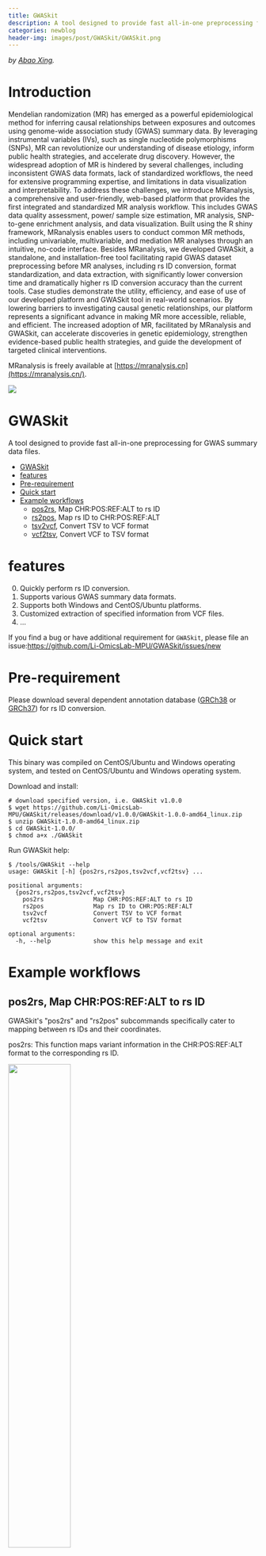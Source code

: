 ```yaml
---
title: GWASkit
description: A tool designed to provide fast all-in-one preprocessing for GWAS summary data files.
categories: newblog
header-img: images/post/GWASkit/GWASkit.png
---
```

*by [Abao Xing]({{site.baseurl}}/people/abao_xing).*

# Introduction

Mendelian randomization (MR) has emerged as a powerful epidemiological method for inferring causal relationships between exposures and outcomes using genome-wide association study (GWAS) summary data. By leveraging instrumental variables (IVs), such as single nucleotide polymorphisms (SNPs), MR can revolutionize our understanding of disease etiology, inform public health strategies, and accelerate drug discovery. However, the widespread adoption of MR is hindered by several challenges, including inconsistent GWAS data formats, lack of standardized workflows, the need for extensive programming expertise, and limitations in data visualization and interpretability. To address these challenges, we introduce MRanalysis, a comprehensive and user-friendly, web-based platform that provides the first integrated and standardized MR analysis workflow. This includes GWAS data quality assessment, power/ sample size estimation, MR analysis, SNP-to-gene enrichment analysis, and data visualization. Built using the R shiny framework, MRanalysis enables users to conduct common MR methods, including univariable, multivariable, and mediation MR analyses through an intuitive, no-code interface. Besides MRanalysis, we developed GWASkit, a standalone, and installation-free tool facilitating rapid GWAS dataset preprocessing before MR analyses, including rs ID conversion, format standardization, and data extraction, with significantly lower conversion time and dramatically higher rs ID conversion accuracy than the current tools. Case studies demonstrate the utility, efficiency, and ease of use of our developed platform and GWASkit tool in real-world scenarios. By lowering barriers to investigating causal genetic relationships, our platform represents a significant advance in making MR more accessible, reliable, and efficient. The increased adoption of MR, facilitated by MRanalysis and GWASkit, can accelerate discoveries in genetic epidemiology, strengthen evidence-based public health strategies, and guide the development of targeted clinical interventions.

MRanalysis is freely available at [https://mranalysis.cn](https://mranalysis.cn/).

<img src="images/post/GWASkit/overview.png">

# GWASkit

A tool designed to provide fast all-in-one preprocessing for GWAS summary data files.

- [GWASkit](#GWASkit)
- [features](#features)
- [Pre-requirement](#pre-requirement)
- [Quick start](#quick-start)
- [Example workflows](#example-workflows)
  - [pos2rs](#pos2rs-map-chrposrefalt-to-rs-id), Map CHR:POS:REF:ALT to rs ID
  - [rs2pos](#rs2pos-map-rs-id-to-chrposrefalt), Map rs ID to CHR:POS:REF:ALT
  - [tsv2vcf](#tsv2vcf-convert-tsv-to-vcf-format), Convert TSV to VCF format
  - [vcf2tsv](#vcf2tsv-convert-vcf-to-tsv-format), Convert VCF to TSV format

# features

0. Quickly perform rs ID conversion.
1. Supports various GWAS summary data formats.
2. Supports both Windows and CentOS/Ubuntu platforms.
3. Customized extraction of specified information from VCF files.
4. ...

If you find a bug or have additional requirement for `GWASkit`, please file an issue:https://github.com/Li-OmicsLab-MPU/GWASkit/issues/new

# Pre-requirement

Please download several dependent annotation database ([GRCh38](https://figshare.com/ndownloader/files/48635854) or [GRCh37](https://figshare.com/ndownloader/files/48635851)) for rs ID conversion.

# Quick start

This binary was compiled on CentOS/Ubuntu and Windows operating system, and tested on CentOS/Ubuntu and Windows operating system.

Download and install: 

```shell
# download specified version, i.e. GWASkit v1.0.0
$ wget https://github.com/Li-OmicsLab-MPU/GWASkit/releases/download/v1.0.0/GWASkit-1.0.0-amd64_linux.zip
$ unzip GWASkit-1.0.0-amd64_linux.zip
$ cd GWASkit-1.0.0/
$ chmod a+x ./GWASkit
```

Run GWASkit help: 

```shell
$ /tools/GWASkit --help
usage: GWASkit [-h] {pos2rs,rs2pos,tsv2vcf,vcf2tsv} ...

positional arguments:
  {pos2rs,rs2pos,tsv2vcf,vcf2tsv}
    pos2rs              Map CHR:POS:REF:ALT to rs ID
    rs2pos              Map rs ID to CHR:POS:REF:ALT
    tsv2vcf             Convert TSV to VCF format
    vcf2tsv             Convert VCF to TSV format

optional arguments:
  -h, --help            show this help message and exit
```

# Example workflows

## pos2rs, Map CHR:POS:REF:ALT to rs ID

GWASkit's "pos2rs" and "rs2pos" subcommands specifically cater to mapping between rs IDs and their coordinates.

pos2rs: This function maps variant information in the CHR:POS:REF:ALT format to the corresponding rs ID.

<img src="images/post/GWASkit/IDconversion.jpg" width="50%">

```shell
$ /tools/GWASkit pos2rs --help
usage: GWASkit pos2rs [-h] --inputFile INPUTFILE --rsdb RSDB --out OUT [--SEP {1,2,3}] --CHR CHR --POS POS --REF REF --ALT ALT [--gz] [--verbose]

optional arguments:
  -h, --help            show this help message and exit
  --inputFile INPUTFILE, -I INPUTFILE
                        Inupt file (.csv/.csv.gz or .tsv/.tsv.gz), specifying GWAS summary data. Required.
  --rsdb RSDB, -R RSDB  Reference database for rs ID conversion. Required.
  --out OUT, -O OUT     Output file or directory to store the results. Required.
  --SEP {1,2,3}         Delimiter used in the input file. '1' represents space, '2' represents tab, '3' represents comma. Default is tab, namely '2'. Required.
  --CHR CHR             Chromosome for SNPs in the format 1:22, X, Y or MT, required.
  --POS POS             Position for SNPs, required.
  --REF REF             Name of column with effect or reference allele, required.
  --ALT ALT             Name of column with non effect or alternative allele, required.
  --gz, -Z              un/compressed tsv output.
  --verbose, -V         Enable verbose mode for more detailed output.
```

An example in Linux:

```shell
$ /tools/GWASkit pos2rs \
-I /home/hello/wkdir/demo/test_chr22.txt \
-O /home/hello/wkdir/pos2rs_test_chr22.txt.gz \
--rsdb /mnt/HDRIVE/rsdb/GRCh38 \
--CHR chromosome \
--POS base_pair_location \
--REF other_allele \
--ALT effect_allele \
-Z \
--verbose
```

An example in Windows:

<img src="E:/BaiduNetdiskWorkspace/005.Bioinformatics/GWASkit/GWASkit/img/pos2rs_22.gif">

## rs2pos, Map rs ID to CHR:POS:REF:ALT

rs2pos: Opposite to the pos2rs function, rs2pos maps rs IDs to the corresponding variant position.

```shell
$ /tools/GWASkit rs2pos --help
usage: GWASkit rs2pos [-h] --inputFile INPUTFILE --rsdb RSDB --out OUT [--SEP {1,2,3}] --rs RS [--keep] [--rm] [--gz] [--verbose]

optional arguments:
  -h, --help            show this help message and exit
  --inputFile INPUTFILE, -I INPUTFILE
                        Inupt file (.csv/.csv.gz or .tsv/.tsv.gz), specifying GWAS summary data. Required.
  --rsdb RSDB, -R RSDB  Reference database for rs ID conversion. Required.
  --out OUT, -O OUT     Output file or directory to store the results. Required.
  --SEP {1,2,3}         Delimiter used in the input file. '1' represents space, '2' represents tab, '3' represents comma. Default is tab, namely '2'. Required.
  --rs RS               Name of column with SNP rs IDs, required.
  --keep, -k            Keep REF and ALF information in output file. Note: if the original file contains related columns, it will be overwritten.
  --rm, -r              If the unmatched rows should be deleted.
  --gz, -Z              un/compressed tsv output.
  --verbose, -V         Enable verbose mode for more detailed output.
```

An example in Linux:

```shell
$ /tools/GWASkit rs2pos \
-I /home/hello/wkdir/demo/test_chr22.txt \
-O /home/hello/wkdir/ \
--rs variant_id \
--rsdb /mnt/HDRIVE/rsdb/GRCh38 \
--SEP 2 \
--rm -Z \
--verbose
```

An example in Windows:

<img src="E:/BaiduNetdiskWorkspace/005.Bioinformatics/GWASkit/GWASkit/img/rs2pos_22.gif">

## tsv2vcf, Convert TSV to VCF format

tsv2vcf: This function converts GWAS data in TSV (Tab-Separated Values) format to the standard VCF (Variant Call Format). VCF is a widely used file format for storing genetic variation data, and many downstream analysis tools support direct reading of VCF files. With GWASkit's tsv2vcf function, users can easily standardize GWAS data from different sources into VCF format, enabling seamless integration with the MRanalysis platform.

<img src="E:/BaiduNetdiskWorkspace/005.Bioinformatics/GWASkit/GWASkit/img/tsv2vcf.jpg" width="40%">

```shell
$ /tools/GWASkit tsv2vcf --help
usage: GWASkit tsv2vcf [-h] --inputFile INPUTFILE --out OUT [--SEP {1,2,3}] --CHR CHR --POS POS --REF REF --ALT ALT --RSID RSID --BETA BETA --EAF EAF --SE SE --PVALUE PVALUE --SS SS --TYPE
                       {hg19,hg38,GRCh37,GRCh38} [--verbose]

optional arguments:
  -h, --help            show this help message and exit
  --inputFile INPUTFILE, -I INPUTFILE
                        Inupt file (.csv/.csv.gz or .tsv/.tsv.gz), specifying GWAS summary data. Required.
  --out OUT, -O OUT     Output file or directory to store the results. Required.
  --SEP {1,2,3}         Delimiter used in the input file. '1' represents space, '2' represents tab, '3' represents comma. Default is tab, namely '2'. Required.
  --CHR CHR             Chromosome for SNPs in the format 1:22, X, Y or MT, required.
  --POS POS             Position for SNPs, required.
  --REF REF             Name of column with effect or reference allele, required.
  --ALT ALT             Name of column with non effect or alternative allele, required.
  --RSID RSID           Name of column with SNP rs IDs, required.
  --BETA BETA           Alternative allele for SNPs, required.
  --EAF EAF             Name of column with effect allele frequency, required.
  --SE SE               Name of column with standard errors, required.
  --PVALUE PVALUE       Name of column with p-value, required.
  --SS SS               Column name for sample size or specify sample size (number, i.e. 10000) directly, required.
  --TYPE {hg19,hg38,GRCh37,GRCh38}
                        Specifies the genome assembly type. It should be one of the following choices: 'hg19', 'hg38', 'GRCh37', 'GRCh38'. Default is 'hg19'.
  --verbose, -V         Enable verbose mode for more detailed output.
```

An example in Linux:

```shell
$ /tools/GWASkit tsv2vcf \
-I /home/hello/wkdir/demo/test_chr22.txt \
-O /home/hello/wkdir/tsv2vcf_test_chr22.vcf.gz \
--TYPE GRCh38 \
--CHR chromosome \
--POS base_pair_location \
--REF other_allele \
--ALT effect_allele \
--RSID variant_id \
--BETA beta \
--EAF effect_allele_frequency \
--SE standard_error \
--SS 10000 \
--PVALUE p_value \
--verbose
```

An example in Windows:

<img src="E:/BaiduNetdiskWorkspace/005.Bioinformatics/GWASkit/GWASkit/img/tsv2vcf_22.gif">

## vcf2tsv, Convert VCF to TSV format

vcf2tsv: Opposite to the tsv2vcf function, vcf2tsv converts GWAS data in VCF format to TSV format. 

<img src="E:/BaiduNetdiskWorkspace/005.Bioinformatics/GWASkit/GWASkit/img/vcf2tsv.jpg" width="40%">

```shell
$ /tools/GWASkit vcf2tsv --help
usage: GWASkit vcf2tsv [-h] --inputFile INPUTFILE --out OUT [--include INCLUDE] [--exclude EXCLUDE] [--gz] [--withCommnet] [--verbose]

optional arguments:
  -h, --help            show this help message and exit
  --inputFile INPUTFILE, -I INPUTFILE
                        Inupt file (.csv/.csv.gz or .tsv/.tsv.gz), specifying GWAS summary data. Required.
  --out OUT, -O OUT     Output file or directory to store the results. Required.
  --include INCLUDE, -IN INCLUDE
                        Include special columns and separate multiple column names with commas. By default, all information is included. Note: if both `Include` and `Exclude` parameters are specified, the
                        `Include` parameter takes precedence over the `Exclude` parameter.
  --exclude EXCLUDE, -EX EXCLUDE
                        Exclude special columns and separate multiple column names with commas. Note: when the `Include` parameter is set, the `Exclude` parameter becomes ineffective.
  --gz, -Z              un/compressed tsv output.
  --withCommnet, -C     Include header in tsv output.
  --verbose, -V         Enable verbose mode for more detailed output.
```

An example in Linux:

```shell
$ /tools/GWASkit vcf2tsv \
-I /home/hello/wkdir/demo/test_chr22.vcf.gz \
-O /home/hello/wkdir \
--exclude 'QUAL,FILTER,INFO' \
--withCommnet \
-Z \
--verbose
```

An example in Windows:

<img src="img/vcf2tsv_22.gif">













